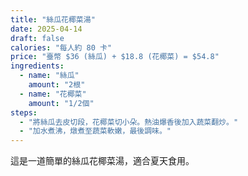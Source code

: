 ```yaml
---
title: "絲瓜花椰菜湯"
date: 2025-04-14
draft: false
calories: "每人約 80 卡"
price: "臺幣 $36 (絲瓜) + $18.8 (花椰菜) = $54.8"
ingredients:
  - name: "絲瓜"
    amount: "2根"
  - name: "花椰菜"
    amount: "1/2個"
steps:
  - "將絲瓜去皮切段，花椰菜切小朵。熱油爆香後加入蔬菜翻炒。"
  - "加水煮沸，燉煮至蔬菜軟嫩，最後調味。"
---
```


這是一道簡單的絲瓜花椰菜湯，適合夏天食用。
